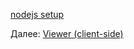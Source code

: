 [nodejs setup](viewer/php.md ':include :type=markdown')

Далее: [Viewer (client-side)](viewer/3legged/ui)
